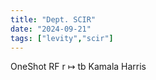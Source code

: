 ```yaml
---
title: "Dept. SCIR"
date: "2024-09-21"
tags: ["levity","scir"]
---
```


OneShot RF r ↦ tb Kamala Harris
